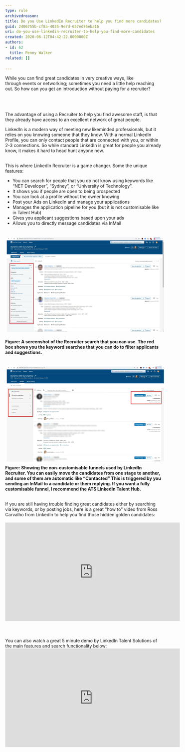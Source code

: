 ```yaml
---
type: rule
archivedreason: 
title: Do you Use LinkedIn Recruiter to help you find more candidates?
guid: 2406755b-cf8a-4035-9e7d-657ed76eba16
uri: do-you-use-linkedin-recruiter-to-help-you-find-more-candidates
created: 2020-06-12T04:42:22.0000000Z
authors:
- id: 62
  title: Penny Walker
related: []

---
```



​While you can find great candidates in very creative ways, like through events or networking; sometimes you need a little help reaching out. So how can you get an introduction without paying for a recruiter?<br><br>
<br><excerpt class='endintro'></excerpt><br>
<p>​The advantage of using a Recruiter to help you find awesome staff, is that they already have access to an excellent network of great people.</p><p>LinkedIn is a modern way of meeting new likeminded professionals, but it relies on you knowing someone that they know. With a normal LinkedIn Profile, you can only contact people that are connected with you, or within 2-3 connections. So while standard LinkedIn is great for people you already know, it makes it hard to head hunt anyone new.</p><p><br>This is where LinkedIn Recruiter is a game changer. Some the unique features:</p><p></p><ul><li>You can search for people that you do not know using keywords like “NET Developer”, “Sydney”, or “University of Technology”.</li><li>It shows you if people are open to being prospected</li><li>You can look at a profile without the owner knowing</li><li>Post your Ads on LinkedIn and manage your applications</li><li>Manages the application pipeline for you (but it is not customisable like in Talent Hub)</li><li>Gives you applicant suggestions based upon your ads</li><li>Allows you to directly message candidates via InMail​​<br></li></ul><div><dl class="ssw15-rteElement-ImageArea">​<img src="SearchLinkedinRecruiter.jpg" alt="SearchLinkedinRecruiter.jpg" style="margin:5px;width:808px;" /></dl><strong>Figure: A screenshot of the Recruiter search that you can use. The red box shows you the keyword searches that you can do to filter applicants and suggestions.</strong></div><div><br></div><dl class="ssw15-rteElement-ImageArea"><img src="LinkedInapplicants.jpg" alt="LinkedInapplicants.jpg" style="margin:5px;width:808px;" /><strong style="background-color:initial;">Figure: Showing the non-customisable funnels used by LinkedIn Recruiter. You can easily move the candidates from one stage to another, and some of them are automatic like “Contacted” This is triggered by you sending an InMail to a candidate or them replying. If you want a fully customisable funnel, I recommend the ATS LinkedIn Talent Hub.​<br></strong><br></dl><div>If you are still having trouble finding great candidates either by searching via keywords, or by posting jobs, here is a great "how to" video from Ross Carvalho from LinkedIn to help​ you find those hidden golden candidates​:<br></div><div><br></div><div><div class="ms-rtestate-read ms-rte-embedcode ms-rte-embedil ms-rtestate-notify"><iframe width="560" height="315" src="https://www.youtube.com/embed/Fm9RbDKmfHg" frameborder="0"></iframe> </div><br><br></div><div>You can also watch a great 5 minute demo by LinkedIn Talent Solutions of the main features and search functionality below:<br></div><div><div class="ms-rtestate-read ms-rte-embedcode ms-rte-embedil ms-rtestate-notify s4-wpActive"><iframe width="560" height="315" src="https://www.youtube.com/embed/Fhn-3K6oAM0" frameborder="0"></iframe> </div><br></div><div><br></div><br><p></p>


